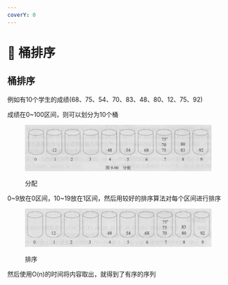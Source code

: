 ```yaml
---
coverY: 0
---
```


# 🤩 桶排序

## 桶排序

例如有10个学生的成绩(68、75、54、70、83、48、80、12、75、92)

成绩在0\~100区间，则可以划分为10个桶

<figure><img src="../../../.gitbook/assets/屏幕截图 2022-09-11 220046.jpg" alt=""><figcaption><p>分配</p></figcaption></figure>

0\~9放在0区间，10\~19放在1区间，然后用较好的排序算法对每个区间进行排序

<figure><img src="../../../.gitbook/assets/屏幕截图 2022-09-11 220032.jpg" alt=""><figcaption><p>排序</p></figcaption></figure>

然后使用O(n)的时间将内容取出，就得到了有序的序列
